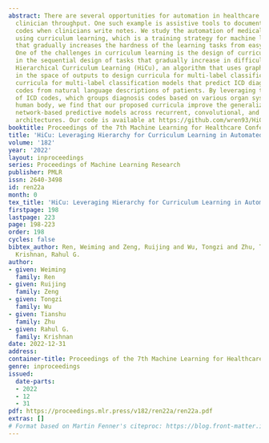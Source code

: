```yaml
---
abstract: There are several opportunities for automation in healthcare that can improve
  clinician throughput. One such example is assistive tools to document diagnosis
  codes when clinicians write notes. We study the automation of medical code prediction
  using curriculum learning, which is a training strategy for machine learning models
  that gradually increases the hardness of the learning tasks from easy to difficult.
  One of the challenges in curriculum learning is the design of curricula – i.e.,
  in the sequential design of tasks that gradually increase in difficulty. We propose
  Hierarchical Curriculum Learning (HiCu), an algorithm that uses graph structure
  in the space of outputs to design curricula for multi-label classification. We create
  curricula for multi-label classification models that predict ICD diagnosis and procedure
  codes from natural language descriptions of patients. By leveraging the hierarchy
  of ICD codes, which groups diagnosis codes based on various organ systems in the
  human body, we find that our proposed curricula improve the generalization of neural
  network-based predictive models across recurrent, convolutional, and transformer-based
  architectures. Our code is available at https://github.com/wren93/HiCu-ICD.
booktitle: Proceedings of the 7th Machine Learning for Healthcare Conference
title: 'HiCu: Leveraging Hierarchy for Curriculum Learning in Automated ICD Coding'
volume: '182'
year: '2022'
layout: inproceedings
series: Proceedings of Machine Learning Research
publisher: PMLR
issn: 2640-3498
id: ren22a
month: 0
tex_title: 'HiCu: Leveraging Hierarchy for Curriculum Learning in Automated ICD Coding'
firstpage: 198
lastpage: 223
page: 198-223
order: 198
cycles: false
bibtex_author: Ren, Weiming and Zeng, Ruijing and Wu, Tongzi and Zhu, Tianshu and
  Krishnan, Rahul G.
author:
- given: Weiming
  family: Ren
- given: Ruijing
  family: Zeng
- given: Tongzi
  family: Wu
- given: Tianshu
  family: Zhu
- given: Rahul G.
  family: Krishnan
date: 2022-12-31
address:
container-title: Proceedings of the 7th Machine Learning for Healthcare Conference
genre: inproceedings
issued:
  date-parts:
  - 2022
  - 12
  - 31
pdf: https://proceedings.mlr.press/v182/ren22a/ren22a.pdf
extras: []
# Format based on Martin Fenner's citeproc: https://blog.front-matter.io/posts/citeproc-yaml-for-bibliographies/
---
```

